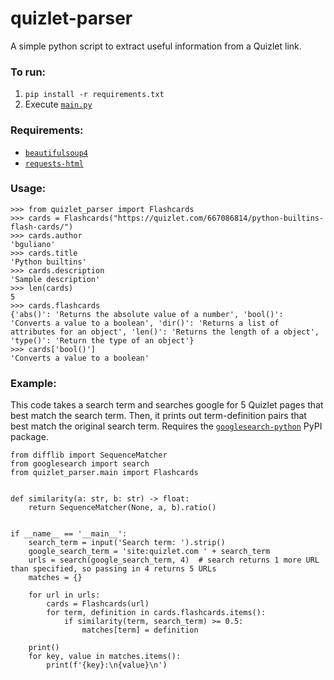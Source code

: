 # quizlet-parser

A simple python script to extract useful information from a Quizlet link.

### To run:
1. ```pip install -r requirements.txt```
2. Execute [```main.py```](quizlet_parser/main.py)

### Requirements:
- [```beautifulsoup4```](https://pypi.org/project/beautifulsoup4/)
- [```requests-html```](https://pypi.org/project/requests-html/)

### Usage:
```
>>> from quizlet_parser import Flashcards
>>> cards = Flashcards("https://quizlet.com/667086814/python-builtins-flash-cards/")
>>> cards.author
'bguliano'
>>> cards.title
'Python builtins'
>>> cards.description
'Sample description'
>>> len(cards)
5
>>> cards.flashcards
{'abs()': 'Returns the absolute value of a number', 'bool()': 'Converts a value to a boolean', 'dir()': 'Returns a list of attributes for an object', 'len()': 'Returns the length of a object', 'type()': 'Return the type of an object'}
>>> cards['bool()']
'Converts a value to a boolean'
```

### Example:
This code takes a search term and searches google for 5 Quizlet pages that best match the search term. Then, it prints out term-definition pairs that best match the original search term. Requires the [```googlesearch-python```](https://pypi.org/project/googlesearch-python/) PyPI package.
```
from difflib import SequenceMatcher
from googlesearch import search
from quizlet_parser.main import Flashcards


def similarity(a: str, b: str) -> float:
    return SequenceMatcher(None, a, b).ratio()


if __name__ == '__main__':
    search_term = input('Search term: ').strip()
    google_search_term = 'site:quizlet.com ' + search_term
    urls = search(google_search_term, 4)  # search returns 1 more URL than specified, so passing in 4 returns 5 URLs
    matches = {}

    for url in urls:
        cards = Flashcards(url)
        for term, definition in cards.flashcards.items():
            if similarity(term, search_term) >= 0.5:
                matches[term] = definition

    print()
    for key, value in matches.items():
        print(f'{key}:\n{value}\n')
```
